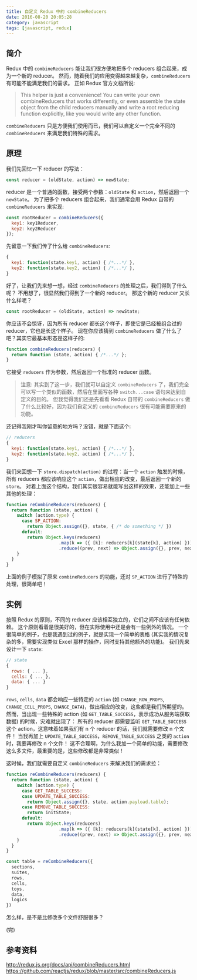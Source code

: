 ```yaml
---
title: 自定义 Redux 中的 combineReducers
date: 2016-08-20 20:05:28
category: javascript
tags: [javascript, redux]
---
```


## 简介
Redux 中的 `combineReducers` 能让我们很方便地把多个 reducers 组合起来，成为一个新的 reducer。 
然而，随着我们的应用变得越来越复杂，`combineReducers` 有可能不能满足我们的需求。
正如 Redux 官方文档所说:

> This helper is just a convenience! You can write your own combineReducers that works differently, or even assemble the state object from the child reducers manually and write a root reducing function explicitly, like you would write any other function.

`combineReducers` 只是方便我们使用而已，我们可以自定义一个完全不同的 `combineReducers` 来满足我们特殊的需求。

## 原理
我们先回忆一下 reducer 的写法：

```js
const reducer = (oldState, action) => newState;
```

reducer 是一个普通的函数，接受两个参数：`oldState` 和 `action`，然后返回一个 `newState`。
为了把多个 reducers 组合起来，我们通常会用 Redux 自带的 `combineReducers` 来实现:

```js
const rootReducer = combineReducers({
  key1: key1Reducer,
  key2: key2Reducer
});
```

先留意一下我们传了什么给 `combineReducers`:
```js
{
  key1: function(state.key1, action) { /*...*/ },
  key2: function(state.key2, action) { /*...*/ },
}
```

好了，让我们先来想一想，经过 `combineReducers` 的处理之后，我们得到了什么呢？
不用想了，很显然我们得到了一个新的 reducer。
那这个新的 reducer 又长什么样呢？
```js
const rootReducer = (oldState, action) => newState;
```

你应该不会惊讶，因为所有 reducer 都长这个样子，即使它是已经被组合过的 reducer，它也是长这个样子。
现在你应该猜到 `combineReducers` 做了什么了吧？其实它最基本形态是这样子的:

```js
function combineReducers(reducers) {
  return function (state, action) { /*...*/ };
}
```

它接受 `reducers` 作为参数，然后返回一个标准的 reducer 函数。

> 注意:
> 其实到了这一步，我们就可以自定义 `combineReducers` 了，我们完全可以写一个类似的函数，然后在里面写各种 `switch...case` 语句来达到自定义的目的。
> 但我觉得我们还是先看看 Redux 自带的 `combineReducers` 做了什么比较好，因为我们自定义的 `combineReducers` 很有可能需要原来的功能。

还记得我刚才叫你留意的地方吗？没错，就是下面这个:
```js
// reducers
{
  key1: function(state.key1, action) { /*...*/ },
  key2: function(state.key2, action) { /*...*/ },
}
```

我们来回想一下 `store.dispatch(action)` 的过程：当一个 `action` 触发的时候，所有 reducers 都应该响应这个 `action`，做出相应的改变，最后返回一个新的 `store`。
对着上面这个结构，我们其实很容易就能写出这样的效果，还能加上一些其他的处理：

```js
function reCombineReducers(reducers) {
  return function (state, action) {
    switch (action.type) {
      case SP_ACTION:
        return Object.assign({}, state, { /* do something */ })
      default:
        return Object.keys(reducers)
                    .map(k => ({ [k]: reducers[k](state[k], action) }))
                    .reduce((prev, next) => Object.assign({}, prev, next))
    }
  }
}
```

上面的例子模拟了原来 `combineReducers` 的功能，还对 `SP_ACTION` 进行了特殊的处理，很简单吧！


## 实例
按照 Redux 的原则，不同的 reducer 应该相互独立的，它们之间不应该有任何依赖。
这个原则看着是很美好的，但在实际使用中还是会有一些例外的情况。
一个很简单的例子，也是我遇到过的例子，就是实现一个简单的表格 (其实我的情况复杂的多，需要实现类似 Excel 那样的操作，同时支持其他额外的功能)。
我们先来设计一下 `state`:

```js
// state
{
  rows: { ... },
  cells: { ... },
  data: { ... }
}
```

`rows`, `cells`, `data` 都会响应一些特定的 `action` (如 `CHANGE_ROW_PROPS`, `CHANGE_CELL_PROPS`, `CHANGE_DATA`)，做出相应的改变，这些都是我们所期望的。
然而，当出现一些特殊的 action (如 `GET_TABLE_SUCCESS`，表示成功从服务端获取数据) 的时候，灾难就出现了：
所有的 reducer 都需要监听 `GET_TABLE_SUCCESS` 这个 action，这意味着如果我们有 n 个 reducer 的话，我们就需要修改 n 个文件！
当我再加上 `UPDATE_TABLE_SUCCESS`，`REMOVE_TABLE_SUCCESS` 之类的 `action` 时，我要再修改 n 个文件！
这不合理啊，为什么我加一个简单的功能，需要修改这么多文件，最重要的是，这些修改都是非常类似！

这时候，我们就需要自定义 `combineReducers` 来解决我们的需求拉：

```js
function reCombineReducers(reducers) {
  return function (state, action) {
    switch (action.type) {
      case GET_TABLE_SUCCESS:
      case UPDATE_TABLE_SUCCESS:
        return Object.assign({}, state, action.payload.table);
      case REMOVE_TABLE_SUCCESS:
        return initState;
      default:
        return Object.keys(reducers)
                    .map(k => ({ [k]: reducers[k](state[k], action) }))
                    .reduce((prev, next) => Object.assign({}, prev, next))
    }
  }
}

const table = reCombineReducers({
  sections,
  suites,
  rows,
  cells,
  toys,
  data,
  logics
})
```

怎么样，是不是比修改多个文件舒服很多？

(完)


## 参考资料
http://redux.js.org/docs/api/combineReducers.html
https://github.com/reactjs/redux/blob/master/src/combineReducers.js
